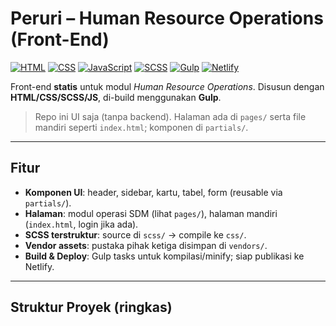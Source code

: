 # Peruri – Human Resource Operations (Front-End)
<p align="left">
  <a href="#"><img src="https://img.shields.io/badge/HTML5-UI-E34F26?logo=html5&logoColor=white" alt="HTML"></a>
  <a href="#"><img src="https://img.shields.io/badge/CSS-Styles-1572B6?logo=css3&logoColor=white" alt="CSS"></a>
  <a href="#"><img src="https://img.shields.io/badge/JavaScript-Interactions-F7DF1E?logo=javascript&logoColor=black" alt="JavaScript"></a>
  <a href="#"><img src="https://img.shields.io/badge/SCSS-Architecture-CC6699?logo=sass&logoColor=white" alt="SCSS"></a>
  <a href="#"><img src="https://img.shields.io/badge/Gulp-Build-CF4647?logo=gulp&logoColor=white" alt="Gulp"></a>
  <a href="#"><img src="https://img.shields.io/badge/Netlify-Deploy-00C7B7?logo=netlify&logoColor=white" alt="Netlify"></a>
</p>

Front-end **statis** untuk modul *Human Resource Operations*. Disusun dengan **HTML/CSS/SCSS/JS**, di-build menggunakan **Gulp**.

> Repo ini UI saja (tanpa backend). Halaman ada di `pages/` serta file mandiri seperti `index.html`; komponen di `partials/`.

---

## Fitur
- **Komponen UI**: header, sidebar, kartu, tabel, form (reusable via `partials/`).
- **Halaman**: modul operasi SDM (lihat `pages/`), halaman mandiri (`index.html`, login jika ada).
- **SCSS terstruktur**: source di `scss/` → compile ke `css/`.
- **Vendor assets**: pustaka pihak ketiga disimpan di `vendors/`.
- **Build & Deploy**: Gulp tasks untuk kompilasi/minify; siap publikasi ke Netlify.

---

## Struktur Proyek (ringkas)
